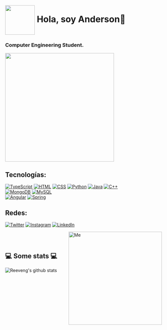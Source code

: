 # <img align="center" width= "95" src="https://user-images.githubusercontent.com/98665908/235330379-78f9d870-1b25-451e-8327-cf5ca119e8f7.png"> Hola, soy Anderson👋
### Computer Engineering Student.

<img align="center" height= "350" src="https://user-images.githubusercontent.com/98665908/235330135-ea87da75-f5e9-4518-ad06-daaea7ab0331.png">

## Tecnologías:
[![TypeScript](https://img.shields.io/badge/TypeScript-F7DF1E?style=for-the-badge&logo=typescript&logoColor=white&labelColor=101010)]()
[![HTML](https://img.shields.io/badge/Html-orange?style=for-the-badge&logo=html5&logoColor=white&labelColor=101010)]()
[![CSS](https://img.shields.io/badge/Css-blue?style=for-the-badge&logo=css3&logoColor=white&labelColor=101010)]()
[![Python](https://img.shields.io/badge/Python-yellow?style=for-the-badge&logo=python&logoColor=white&labelColor=101010)]()
[![Java](https://img.shields.io/badge/Java-007396?style=for-the-badge&logo=coffeescript&logoColor=white&labelColor=101010)]()
[![C++](https://img.shields.io/badge/C++-232F3E?style=for-the-badge&logo=cplusplus&logoColor=white&labelColor=101010)]()
</br>
[![MongoDB](https://img.shields.io/badge/MongoDB-green?style=for-the-badge&logo=mongodb&logoColor=white&labelColor=101010)]()
[![MySQL](https://img.shields.io/badge/MySQL-blue?style=for-the-badge&logo=mysql&logoColor=white&labelColor=101010)]()
</br>
[![Angular](https://img.shields.io/badge/Angular-red?style=for-the-badge&logo=angular&logoColor=white&labelColor=101010)]()
[![Spring](https://img.shields.io/badge/Spring-green?style=for-the-badge&logo=spring&logoColor=white&labelColor=101010)]()

## Redes:
[![Twitter](https://img.shields.io/badge/Twitter-@anderjalvarado-1DA1F2?style=for-the-badge&logo=twitter&logoColor=white&labelColor=101010)](https://twitter.com/anderjalvarado)
[![Instagram](https://img.shields.io/badge/Instagram-@andersonjalvarado-E4405F?style=for-the-badge&logo=instagram&logoColor=white&labelColor=101010)](https://instagram.com/andersonjalvarado)
[![LinkedIn](https://img.shields.io/badge/LinkedIn-andersonjalvarado-0077B5?style=for-the-badge&logo=linkedin&logoColor=white&labelColor=101010)](https://www.linkedin.com/in/andersonjalvarado)

<img align="right"  alt="Me" width= "300" src="https://user-images.githubusercontent.com/98665908/164992540-4f00d7cc-2b59-4e6f-9108-83b60845fa25.gif">

</br></br>
<h2 align="left">💻 Some stats 💻</h2>

![Reeveng's github stats](https://github-readme-stats.vercel.app/api?username=andersonjalvarado&show_icons=true&title_color=fff&icon_color=79ff97&text_color=9f9f9f&bg_color=151515)
